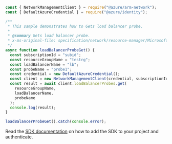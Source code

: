 ```javascript
const { NetworkManagementClient } = require("@azure/arm-network");
const { DefaultAzureCredential } = require("@azure/identity");

/**
 * This sample demonstrates how to Gets load balancer probe.
 *
 * @summary Gets load balancer probe.
 * x-ms-original-file: specification/network/resource-manager/Microsoft.Network/stable/2021-05-01/examples/LoadBalancerProbeGet.json
 */
async function loadBalancerProbeGet() {
  const subscriptionId = "subid";
  const resourceGroupName = "testrg";
  const loadBalancerName = "lb";
  const probeName = "probe1";
  const credential = new DefaultAzureCredential();
  const client = new NetworkManagementClient(credential, subscriptionId);
  const result = await client.loadBalancerProbes.get(
    resourceGroupName,
    loadBalancerName,
    probeName
  );
  console.log(result);
}

loadBalancerProbeGet().catch(console.error);
```

Read the [SDK documentation](https://github.com/Azure/azure-sdk-for-js/blob/%40azure%2Farm-network_27.0.0/sdk/network/arm-network/README.md) on how to add the SDK to your project and authenticate.
